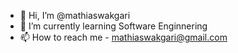 - 👋 Hi, I’m @mathiaswakgari
- 🌱 I’m currently learning Software Enginnering
- 📫 How to reach me - mathiaswakgari@gmail.com

<!---
mathiaswakgari/mathiaswakgari is a ✨ special ✨ repository because its `README.md` (this file) appears on your GitHub profile.
You can click the Preview link to take a look at your changes.
--->

